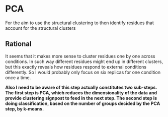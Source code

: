 # PCA

 For the aim to use the structural clustering to then identify residues that account for the structural clusters

 ## Rational

It seems that it makes more sense to cluster residues one by one across conditions. In such way different residues might end up in different clusters, but this exactly reveals how residues respond to external conditions differently. So I would probably only focus on six replicas for one condition once a time. 


**Also I need to be aware of this step actually constitutes two sub-steps. The first step is PCA, which reduces the dimensionality of the data and provide clustering signpost to feed in the next step. The second step is doing classification, based on the number of groups decided by the PCA step, by k-means.** 
